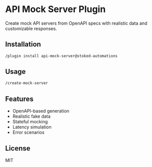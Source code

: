 # API Mock Server Plugin

Create mock API servers from OpenAPI specs with realistic data and customizable responses.

## Installation

```bash
/plugin install api-mock-server@stoked-automations
```

## Usage

```bash
/create-mock-server
```

## Features

- OpenAPI-based generation
- Realistic fake data
- Stateful mocking
- Latency simulation
- Error scenarios

## License

MIT
